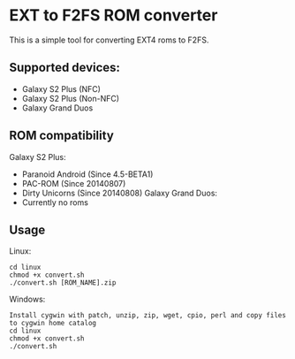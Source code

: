 EXT to F2FS ROM converter
=============
This is a simple tool for converting EXT4 roms to F2FS.

Supported devices:
-----
* Galaxy S2 Plus (NFC)
* Galaxy S2 Plus (Non-NFC)
* Galaxy Grand Duos

ROM compatibility
-----
Galaxy S2 Plus:
* Paranoid Android (Since 4.5-BETA1)
* PAC-ROM (Since 20140807)
* Dirty Unicorns (Since 20140808)
Galaxy Grand Duos:
* Currently no roms

Usage
-----
Linux:

    cd linux
    chmod +x convert.sh
    ./convert.sh [ROM_NAME].zip

Windows:

    Install cygwin with patch, unzip, zip, wget, cpio, perl and copy files to cygwin home catalog
    cd linux
    chmod +x convert.sh
    ./convert.sh
